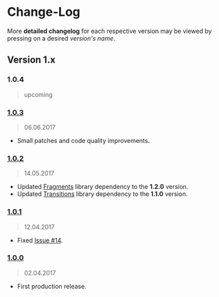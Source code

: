 Change-Log
===============

More **detailed changelog** for each respective version may be viewed by pressing on a desired _version's name_.

## Version 1.x ##

### 1.0.4 ###
> upcoming

### [1.0.3](https://github.com/universum-studios/android_universi/releases/tag/v1.0.3) ###
> 06.06.2017

- Small patches and code quality improvements.

### [1.0.2](https://github.com/universum-studios/android_universi/releases/tag/v1.0.2) ###
> 14.05.2017

- Updated [Fragments](https://github.com/universum-studios/android_fragments) library dependency to
  the **1.2.0** version.
- Updated [Transitions](https://github.com/universum-studios/android_transitions) library dependency
  to the **1.1.0** version.

### [1.0.1](https://github.com/universum-studios/android_universi/releases/tag/v1.0.1) ###
> 12.04.2017

- Fixed [Issue #14](https://github.com/universum-studios/android_universi/issues/14).

### [1.0.0](https://github.com/universum-studios/android_universi/releases/tag/v1.0.0) ###
> 02.04.2017

- First production release.